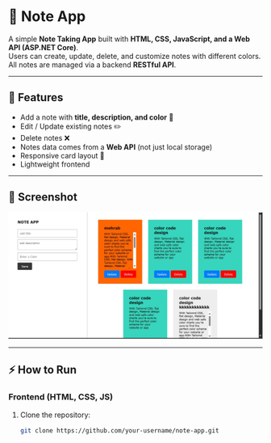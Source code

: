  # 📝 Note App

A simple **Note Taking App** built with **HTML, CSS, JavaScript, and a Web API (ASP.NET Core)**.  
Users can create, update, delete, and customize notes with different colors.  
All notes are managed via a backend **RESTful API**.

---

## 🚀 Features
- Add a note with **title, description, and color** 🎨  
- Edit / Update existing notes ✏️  
- Delete notes ❌  
- Notes data comes from a **Web API** (not just local storage)  
- Responsive card layout 📱  
- Lightweight frontend 

---

## 📸 Screenshot
![Note App Screenshot](note.jpg)

---

## ⚡ How to Run

### Frontend (HTML, CSS, JS)
1. Clone the repository:
   ```bash
   git clone https://github.com/your-username/note-app.git
